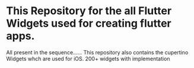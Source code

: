 # This Repository for the all Flutter Widgets used for creating flutter apps.
 All present in the sequence......
 This repository also contains the cupertino Widgets whch are used for iOS.
 200+ widgets with implementation 
